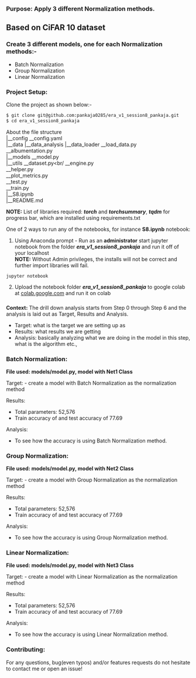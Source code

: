### Purpose: Apply 3 different Normalization methods.

## Based on CiFAR 10 dataset
### Create 3 different models, one for each Normalization methods:- 
- Batch Normalization
- Group Normalization
- Linear Normalization

### Project Setup:
Clone the project as shown below:-

```bash
$ git clone git@github.com:pankaja0285/era_v1_session8_pankaja.git
$ cd era_v1_session8_pankaja
```
About the file structure</br>
|__config
   __config.yaml<br/>
|__data
|__data_analysis
|__data_loader
   __load_data.py<br/>
   __albumentation.py<br/>
|__models
   __model.py<br/>
|__utils
   __dataset.py<br/
   __engine.py<br/>
   __helper.py<br/>
   __plot_metrics.py<br/>
   __test.py<br/>
   __train.py<br/>
|__S8.ipynb<br/>
|__README.md<br/>

**NOTE:** List of libraries required: ***torch*** and ***torchsummary***, ***tqdm*** for progress bar, which are installed using requirements.txt<br/>

One of 2 ways to run any of the notebooks, for instance **S8.ipynb** notebook:<br/>
1. Using Anaconda prompt - Run as an **administrator** start jupyter notebook from the folder ***era_v1_session8_pankaja*** and run it off of your localhost<br/>
**NOTE:** Without Admin privileges, the installs will not be correct and further import libraries will fail. <br/>
```
jupyter notebook
```
2. Upload the notebook folder ***era_v1_session8_pankaja*** to google colab at [colab.google.com](https://colab.research.google.com/) and run it on colab<br/>

###
**Context:** The drill down analysis starts from Step 0 through Step 6 and the analysis is laid out as Target, Results and Analysis. <br />
- Target: what is the target we are setting up as
- Results: what results we are getting
- Analysis: basically analyzing what we are doing in the model in this step, what is the algorithm etc.,

### Batch Normalization:
**File used: models/model.py, model with Net1 Class**
<p>
Target:
- create a model with Batch Normalization as the normalization method

Results:
- Total parameters: 52,576
- Train accuracy of  and test accuracy of 77.69

Analysis:
- To see how the accuracy is using Batch Normalization method.
</p>

### Group Normalization:
**File used: models/model.py, model with Net2 Class**
<p>
Target:
- create a model with Group Normalization as the normalization method

Results:
- Total parameters: 52,576
- Train accuracy of  and test accuracy of 77.69

Analysis:
- To see how the accuracy is using Group Normalization method.
</p>

### Linear Normalization:
**File used: models/model.py, model with Net3 Class**
<p>
Target:
- create a model with Linear Normalization as the normalization method

Results:
- Total parameters: 52,576
- Train accuracy of  and test accuracy of 77.69

Analysis:
- To see how the accuracy is using Linear Normalization method.
</p>

### Contributing:
For any questions, bug(even typos) and/or features requests do not hesitate to contact me or open an issue!
